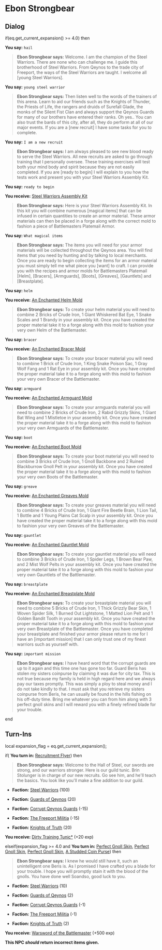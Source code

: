 # Ebon Strongbear
## Dialog

if(eq.get_current_expansion() >= 4.0) then


**You say:** `hail`




>**Ebon Strongbear says:** Welcome. I am the champion of the Steel Warriors. There are none who can challenge me. I guide this brotherhood of Steel Warriors. From Qeynos to the trade city of Freeport, the ways of the Steel Warriors are taught. I welcome all [young Steel Warriors].


**You say:** `young steel warrior`




>**Ebon Strongbear says:** Then listen well to the words of the trainers of this arena. Learn to aid our friends such as the Knights of Thunder, the Priests of Life, the rangers and druids of Surefall Glade, the monks of the Silent Fist Clan and always support the Qeynos Guards for many of our brothers have entered their ranks. Oh yes.. You can also trust the bards of this city, after all, they do perform at all of our major events. If you are a [new recruit] I have some tasks for you to complete.


**You say:** `I am a new recruit`




>**Ebon Strongbear says:** I am always pleased to see new blood ready to serve the Steel Warriors. All new recruits are asked to go through training that I personally oversee. These training exercises will test both your mind body and spirit because they are not easily completed. If you are [ready to begin] I will explain to you how the tests work and present you with your Steel Warriors Assembly Kit.


**You say:** `ready to begin`




**You receive:**  [Steel Warriors Assembly Kit](/item/17268)



>**Ebon Strongbear says:** Here is your Steel Warriors Assembly Kit. In this kit you will combine numerous [magical items] that can be infused in certain quantities to create an armor material. These armor materials can then be placed in a forge along with the correct mold to fashion a piece of Battlemasters Platemail Armor.


**You say:** `What magical items`




>**Ebon Strongbear says:** The items you will need for your armor materials will be collected throughout the Qeynos area. You will find items that you need by hunting and by talking to local merchants. Once you are ready to begin collecting the items for an armor material you must simply tell me what piece you [want] to craft. I can provide you with the recipes and armor molds for Battlemasters Platemail [Helm], [Bracers], [Armguards], [Boots], [Greaves], [Gauntlets] and [Breastplate].


**You say:** `helm`




**You receive:**  [An Enchanted Helm Mold](/item/22610)



>**Ebon Strongbear says:** To create your helm material you will need to combine 2 Bricks of Crude Iron, 1 Giant Whiskered Bat Eye, 1 Snake Scales and 1 Brandy in your assembly kit. Once you have created the proper material take it to a forge along with this mold to fashion your very own Helm of the Battlemaster.


**You say:** `bracer`




**You receive:**  [An Enchanted Bracer Mold](/item/22611)



>**Ebon Strongbear says:** To create your bracer material you will need to combine 1 Brick of Crude Iron, 1 King Snake Poison Sac, 1 Gray Wolf Fang and 1 Rat Eye in your assembly kit. Once you have created the proper material take it to a forge along with this mold to fashion your very own Bracer of the Battlemaster.


**You say:** `armguard`




**You receive:**  [An Enchanted Armguard Mold](/item/22613)



>**Ebon Strongbear says:** To create your armguards material you will need to combine 2 Bricks of Crude Iron, 2 Rabid Grizzly Skins, 1 Giant Bat Wing and 1 Mistletoe in your assembly kit. Once you have created the proper material take it to a forge along with this mold to fashion your very own Armguards of the Battlemaster.


**You say:** `boot`




**You receive:**  [An Enchanted Boot Mold](/item/22612)



>**Ebon Strongbear says:** To create your boot material you will need to combine 3 Bricks of Crude Iron, 1 Gnoll Backbone and 2 Ruined Blackburrow Gnoll Pelt in your assembly kit. Once you have created the proper material take it to a forge along with this mold to fashion your very own Boots of the Battlemaster.


**You say:** `greave`




**You receive:**  [An Enchanted Greaves Mold](/item/22614)



>**Ebon Strongbear says:** To create your greaves material you will need to combine 4 Bricks of Crude Iron, 1 Giant Fire Beetle Brain, 1 Lion Tail, 1 Bottle and 1 Young Plains Cat Scalp in your assembly kit. Once you have created the proper material take it to a forge along with this mold to fashion your very own Greaves of the Battlemaster.


**You say:** `gauntlet`




**You receive:**  [An Enchanted Gauntlet Mold](/item/22615)



>**Ebon Strongbear says:** To create your gauntlet material you will need to combine 3 Bricks of Crude Iron, 1 Spider Legs, 1 Brown Bear Paw, and 2 Mist Wolf Pelts in your assembly kit. Once you have created the proper material take it to a forge along with this mold to fashion your very own Gauntlets of the Battlemaster.


**You say:** `breastplate`




**You receive:**  [An Enchanted Breastplate Mold](/item/22616)



>**Ebon Strongbear says:** To create your breastplate material you will need to combine 5 Bricks of Crude Iron, 1 Thick Grizzly Bear Skin, 1 Woven Spider Silk, 1 Burned Out Lightstone, 1 Matted Lion Pelt and 1 Golden Bandit Tooth in your assembly kit. Once you have created the proper material take it to a forge along with this mold to fashion your very own Breastplate of the Battlemaster. Once you have completed your breastplate and finished your armor please return to me for I have an [important mission] that I can only trust one of my finest warriors such as yourself with.


**You say:** `important mission`




>**Ebon Strongbear says:** I have heard word that the corrupt guards are up to it again and this time one has gone too far. Guard Beris has stolen my sisters coinpurse by claiming it was due for city tax. This is not true because my family is held in high regard here and we always pay our taxes promptly. This was simply a ploy to steal money and I do not take kindly to that. I must ask that you retrieve my sisters coinpurse from Beris, he can usually be found in the hills fishing on his off-duty time. Bring me whatever you can from him along with 3 perfect gnoll skins and I will reward you with a finely refined blade for your trouble.

end

## Turn-Ins



local expansion_flag = eq.get_current_expansion();

if( **You turn in:** [Recruitment Flyer](/item/18707)) then 


>**Ebon Strongbear says:** Welcome to the Hall of Steel, our swords are strong, and our warriors stronger. Here is our guild tunic. Brin Stolunger is in charge of our new recruits. Go see him, and he'll teach the basics. You look like you'll make a fine addition to our guild.


* __Faction:__ [Steel Warriors](/faction/311) (100)


* __Faction:__ [Guards of Qeynos](/faction/262) (20)


* __Faction:__ [Corrupt Qeynos Guards](/faction/230) (-15)


* __Faction:__ [The Freeport Militia](/faction/330) (-15)


* __Faction:__ [Knights of Truth](/faction/281) (20)


 **You receive:**  [Dirty Training Tunic*](/item/13572) (+20 exp)

elseif(expansion_flag >= 4.0 and  **You turn in:** [Perfect Gnoll Skin](/item/27421), [Perfect Gnoll Skin](/item/27421), [Perfect Gnoll Skin](/item/27421), [A Studded Coin Purse](/item/27422)) then


>**Ebon Strongbear says:** I knew he would still have it, such an unintelligent one Beris is. As I promised I have crafted you a blade for your trouble. I hope you will promptly stain it with the blood of the gnolls. You have done well Soandso, good luck to you.





* __Faction:__ [Steel Warriors](/faction/311) (10)


* __Faction:__ [Guards of Qeynos](/faction/262) (2)


* __Faction:__ [Corrupt Qeynos Guards](/faction/230) (-1)


* __Faction:__ [The Freeport Militia](/faction/330) (-1)


* __Faction:__ [Knights of Truth](/faction/281) (2)


 **You receive:**  [Warsword of the Battlemaster](/item/27492) (+500 exp)

**This NPC *should* return incorrect items given.**


